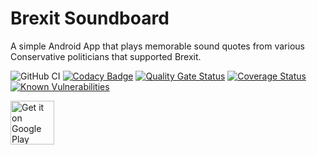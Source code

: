 # Brexit Soundboard

A simple Android App that plays memorable sound quotes from various Conservative politicians that supported Brexit.

![GitHub CI](https://github.com/jameshnsears/brexitsoundboard/workflows/GitHub%20CI/badge.svg?branch=master)
[![Codacy Badge](https://api.codacy.com/project/badge/Grade/bf868d627f754d1ea58be6fd22ac62b1)](https://app.codacy.com/manual/jameshnsears/brexitsoundboard?utm_source=github.com&utm_medium=referral&utm_content=jameshnsears/brexitsoundboard&utm_campaign=Badge_Grade_Dashboard)
[![Quality Gate Status](https://sonarcloud.io/api/project_badges/measure?project=jameshnsears_brexitsoundboard&metric=alert_status)](https://sonarcloud.io/dashboard?id=jameshnsears_brexitsoundboard)
[![Coverage Status](https://coveralls.io/repos/github/jameshnsears/brexitsoundboard/badge.svg?branch=master)](https://coveralls.io/github/jameshnsears/brexitsoundboard?branch=master)  [![Known Vulnerabilities](https://snyk.io/test/github/jameshnsears/brexitsoundboard/badge.svg)](https://snyk.io/test/github/jameshnsears/brexitsoundboard)

<a href="https://play.google.com/store/apps/details?id=na.brexitsoundboard&hl=en"><img alt="Get it on Google Play" src="https://play.google.com/intl/en_gb/badges/images/generic/en_badge_web_generic.png" height="70"/></a>
